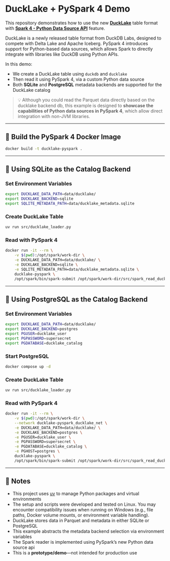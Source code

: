 # DuckLake + PySpark 4 Demo

This repository demonstrates how to use the new [**DuckLake**](https://ducklake.select/) table format with [**Spark 4 - Python Data Source API**](https://spark.apache.org/docs/4.0.0/api/python/tutorial/sql/python_data_source.html) feature.

DuckLake is a newly released table format from DuckDB Labs, designed to compete with Delta Lake and Apache Iceberg. PySpark 4 introduces support for Python-based data sources, which allows Spark to directly integrate with libraries like DuckDB using Python APIs.

In this demo:

* We create a DuckLake table using `duckdb` and `ducklake`
* Then read it using PySpark 4, via a custom Python data source
* Both **SQLite** and **PostgreSQL** metadata backends are supported for the DuckLake catalog

> 💡 Although you could read the Parquet data directly based on the ducklake backend db, this example is designed to **showcase the capabilities of Python data sources in PySpark 4**, which allow direct integration with non-JVM libraries.

---

## 🐍 Build the PySpark 4 Docker Image

```bash
docker build -t ducklake-pyspark .
```

---

## 🔌 Using SQLite as the Catalog Backend

### Set Environment Variables

```bash
export DUCKLAKE_DATA_PATH=data/ducklake/
export DUCKLAKE_BACKEND=sqlite
export SQLITE_METADATA_PATH=data/ducklake_metadata.sqlite
```

### Create DuckLake Table

```bash
uv run src/ducklake_loader.py
```

### Read with PySpark 4

```bash
docker run -it --rm \
    -v $(pwd):/opt/spark/work-dir \
    -e DUCKLAKE_DATA_PATH=data/ducklake/ \
    -e DUCKLAKE_BACKEND=sqlite \
    -e SQLITE_METADATA_PATH=data/ducklake_metadata.sqlite \
    ducklake-pyspark \
    /opt/spark/bin/spark-submit /opt/spark/work-dir/src/spark_read_ducklake.py
```

---

## 🐘 Using PostgreSQL as the Catalog Backend

### Set Environment Variables

```bash
export DUCKLAKE_DATA_PATH=data/ducklake/
export DUCKLAKE_BACKEND=postgres
export PGUSER=ducklake_user
export PGPASSWORD=supersecret
export PGDATABASE=ducklake_catalog
```

### Start PostgreSQL

```bash
docker compose up -d
```

### Create DuckLake Table

```bash
uv run src/ducklake_loader.py
```

### Read with PySpark 4

```bash
docker run -it --rm \
    -v $(pwd):/opt/spark/work-dir \
    --network ducklake-pyspark_ducklake_net \
    -e DUCKLAKE_DATA_PATH=data/ducklake/ \
    -e DUCKLAKE_BACKEND=postgres \
    -e PGUSER=ducklake_user \
    -e PGPASSWORD=supersecret \
    -e PGDATABASE=ducklake_catalog \
    -e PGHOST=postgres \
    ducklake-pyspark \
    /opt/spark/bin/spark-submit /opt/spark/work-dir/src/spark_read_ducklake.py
```

---

## 📝 Notes

* This project uses [uv](https://docs.astral.sh/uv/) to manage Python packages and virtual environments
* The setup and scripts were developed and tested on Linux. You may encounter compatibility issues when running on Windows (e.g., file paths, Docker volume mounts, or environment variable handling).
* DuckLake stores data in Parquet and metadata in either SQLite or PostgreSQL
* This example abstracts the metadata backend selection via environment variables
* The Spark reader is implemented using PySpark’s new Python data source api
* This is a **prototype/demo**—not intended for production use
